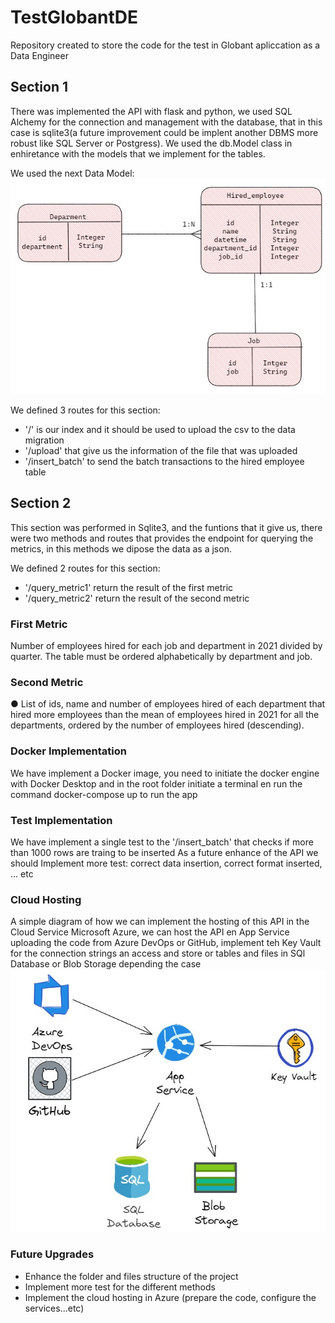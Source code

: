 # TestGlobantDE
Repository created to store the code for the test in Globant apliccation as a Data Engineer

## Section 1
There was implemented the API with flask and python, we used SQL Alchemy for the connection and management with the database, that in this case is sqlite3(a future improvement could be implent another DBMS more robust like SQL Server or Postgress). We used the db.Model class in enhiretance with the models that we implement for the tables. 

We used the next Data Model:
![Data Model](ERD.JPG)


We defined 3 routes for this section:
+ '/' is our index and it should be used to upload the csv to the data migration
+ '/upload' that give us the information of the file that was uploaded
+ '/insert_batch' to send the batch transactions to the hired employee table

## Section 2
This section was performed in Sqlite3, and the funtions that it give us, there were two methods and routes that provides the endpoint for querying the metrics, in this methods we dipose the data as a json.

We defined 2 routes for this section:
+ '/query_metric1' return the result of the first metric
+ '/query_metric2' return the result of the second metric

### First Metric
Number of employees hired for each job and department in 2021 divided by quarter. The
table must be ordered alphabetically by department and job.

### Second Metric
● List of ids, name and number of employees hired of each department that hired more
employees than the mean of employees hired in 2021 for all the departments, ordered
by the number of employees hired (descending).

### Docker Implementation
We have implement a Docker image, you need to initiate the docker engine with Docker Desktop 
and in the root folder initiate a terminal en run the command docker-compose up to run the app

### Test Implementation
We have implement a single test to the '/insert_batch' that checks if more than 1000 rows are traing to be inserted
As a future enhance of the API we should Implement more test: correct data insertion, correct format inserted, ... etc

### Cloud Hosting
A simple diagram of how we can implement the hosting of this API in the Cloud Service Microsoft Azure, we can host the API en 
App Service uploading the code from Azure DevOps or GitHub, implement teh Key Vault for the connection strings an access and store 
or tables and files in SQl Database or Blob Storage depending the case
![Azure Diagram](AzureCloudDiagram.jpg)

### Future Upgrades
+ Enhance the folder and files structure of the project
+ Implement more test for the different methods
+ Implement the cloud hosting in Azure (prepare the code, configure the services...etc)
